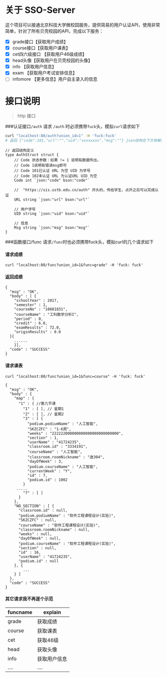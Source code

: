 
<p align="center">
<img src="https://travis-ci.com/dashjay/ustb_sso_server.svg?token=bpayQtpryFqAhnyVqjxy&branch=master" alt="">
</p>


# 关于 SSO-Server

这个项目可以接通北京科技大学微校园服务，提供简易的用户认证API，使用非常简单，针对了所有贝壳校园的API，完成以下服务：

- [x] grade接口【获取用户成绩】
- [x] course接口【获取用户课表】
- [x] cet四六级接口 【获取用户46级成绩】
- [x] head头像【获取用户在贝壳校园的头像】
- [x] info 【获取用户信息】
- [x] exam 【获取用户考试安排信息】
- [ ] infomore 【更多信息】用户自主录入的信息

# 接口说明
> http 接口

###认证接口`/auth`
请求 `/auth` 时必须携带`fuck`头，模拟`curl`请求如下

```bash
curl "localhost:80/auth?union_id=1" -H 'fuck:fuck'
# 返回 {"code":101,"url":"","uid":"xxxxxxxx","msg":""} json结构在下方有解释
```

```gotemplate
// 返回结构定义
type AuthStruct struct {
	// Code 状态参数：如果 != 1 说明有数据传出，
	// Code 1说明有错读msg即可
	// Code 101已认证 URL 为空 UID 为学号
	// Code 102未认证 URL 为认证URL UID 为空
	Code int `json:"code" bson:"code"`

	//  "https://sis.ustb.edu.cn/auth" 开头的，传给学生，点开之后可以完成认证
	URL string `json:"url" bson:"url"`

	// 用户学号
	UID string `json:"uid" bson:"uid"`

	// 信息
	Msg string `json:"msg" bson:"msg"`
}

```

###函数接口/func
请求`/func`时也必须携带fuck头，模拟curl的几个请求如下

#### 请求成绩
`curl "localhost:80/func?union_id=1&func=grade" -H 'fuck: fuck'`

#### 返回成绩

```gotemplate
{
  "msg" : "OK",
  "body" : [ {
    "schoolYear" : 2017,
    "semester" : 1,
    "courseNo" : "10601831",
    "courseName" : "工科数学分析I",
    "period" : 0,
    "credit" : 6.0,
    "examResults" : 72.0,
    "originResults" : 0.0
  }{
    ......
    }],
  "code" : "SUCCESS"
}
```

#### 请求课表

`curl "localhost:80/func?union_id=1&func=course" -H 'fuck: fuck'`

```gotemplate
{
  "msg" : "OK",
  "body" : {
    "map" : {
      "1" : { //第几节课
        "1" : [ ], // 星期1
        "2" : [ ], // 星期2
        "3" : [ {
          "podium.podiumName" : "人工智能",
          "SKZCZFC" : "1-6周",
          "weeks" : "222222000000000000000000000000",
          "section" : 1,
          "userName" : "41724235",
          "classroom.id" : "3334191",
          "courseName" : "人工智能",
          "classroom.roomNickname" : "逸304",
          "dayOfWeek" : 3,
          "podium.courseName" : "人工智能",
          "currentWeek" : "Y",
          "id" : 7,
          "podium.id" : 1002
        }
     .....
        "7" : [ ]
      }
    },
    "NO_SECTION" : [ {
      "classroom.id" : null,
      "podium.podiumName" : "软件工程课程设计(实验)",
      "SKZCZFC" : null,
      "courseName" : "软件工程课程设计(实验)",
      "classroom.roomNickname" : null,
      "weeks" : null,
      "dayOfWeek" : null,
      "podium.courseName" : "软件工程课程设计(实验)",
      "section" : null,
      "id" : 16,
      "userName" : "41724235",
      "podium.id" : null
    }, {
        ...
    } ]
  },
  "code" : "SUCCESS"
}
```

#### 其它请求我不再逐个示范

| funcname | explain      |
| -------- | ------------ |
| grade    | 获取成绩     |
| course   | 获取课表     |
| cet      | 获取46级     |
| head     | 获取头像     |
| info     | 获取用户信息 |
| ....     | ....         |

